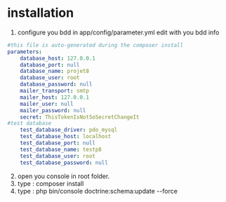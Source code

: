 # installation
1) configure you bdd in app/config/parameter.yml
edit with you bdd info
```yml
#this file is auto-generated during the composer install
parameters:
    database_host: 127.0.0.1
    database_port: null
    database_name: projet8
    database_user: root
    database_password: null
    mailer_transport: smtp
    mailer_host: 127.0.0.1
    mailer_user: null
    mailer_password: null
    secret: ThisTokenIsNotSoSecretChangeIt
#test database
    test_database_driver: pdo_mysql
    test_database_host: localhost
    test_database_port: null
    test_database_name: testp8
    test_database_user: root
    test_database_password: null
```
2) open you console in root folder.
3) type : composer install
4) type : php bin/console doctrine:schema:update --force
